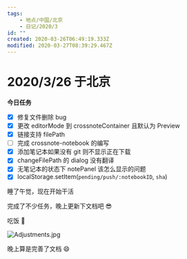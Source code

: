 ```yaml
---
tags:
    - 地点/中国/北京
    - 日记/2020/3
id: ""
created: 2020-03-26T06:49:19.333Z
modified: 2020-03-27T08:39:29.467Z
---
```


# 2020/3/26 于北京

**今日任务**

- [x] 修复文件删除 bug
- [x] 更改 editorMode 到 crossnoteContainer 且默认为 Preview
- [x] 链接支持 filePath
- [ ] 完成 crossnote-notebook 的编写
- [x] 添加笔记本如果没有 git 则不显示正在下载
- [x] changeFilePath 的 dialog 没有翻译
- [x] 无笔记本的状态下 notePanel 该怎么显示的问题
- [x] localStorage.setItem(`pending/push/:notebookID`, `sha`)

<!-- @timer "date":"Thu Mar 26 2020 14:51:29 GMT+0800 (China Standard Time)" -->

睡了午觉，现在开始干活

<!-- @timer "date":"Thu Mar 26 2020 17:30:21 GMT+0800 (China Standard Time)","duration":"about 3 hours" -->

完成了不少任务，晚上更新下文档吧 😎

<!-- @timer "date":"Thu Mar 26 2020 19:06:03 GMT+0800 (China Standard Time)","duration":"about 2 hours" -->

吃饭 👻

![Adjustments.jpg](https://i.loli.net/2020/03/27/XToCgSN3YAOc18e.jpg)

晚上算是完善了文档 :smile:
